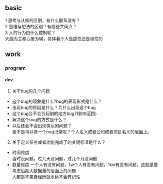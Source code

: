 ## basic

1 思考与认知的区别，有什么联系没有？  
2 思维与想法的区别？有哪些共同点？  
3 人的行为由什么控制呢？  
     大脑为主和心里为辅，具体看个人是感性还是理性的

## work

### program
#### dev
1. 关于bug的几个问题
* 这个bug的现象是什么?bug的表现形式是什么？
* 出现bug的原因是什么？为什么出现这个bug
* 这个bug会不会引起别的地方bug?(影响范围)
* 解决这个bug的方式是什么？
* 以后还会不会出现类似的问题？  
  是不是可以做一个bug记录呢？个人名义或者公司或者项目名义的层面上。
  
2.  关于定义任务或者功能完成了的关键标准是什么？
* 时间维度    
   当时没问题，过几天没问题，过几个月没问题
* 数量维度
   一个人有没有问题，1w个人有没有问题，1kw有没有问题，这就是要考虑后期大数据量的层面上的问题     
人都是不亲身经历就永远不会有记性
  
